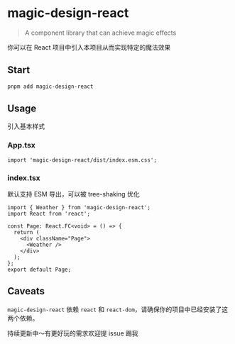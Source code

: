 # magic-design-react

> A component library that can achieve magic effects

你可以在 React 项目中引入本项目从而实现特定的魔法效果

## Start

```bash
pnpm add magic-design-react
```

## Usage

引入基本样式

### App.tsx

```tsx
import 'magic-design-react/dist/index.esm.css';
```

### index.tsx

默认支持 ESM 导出，可以被 tree-shaking 优化

```tsx
import { Weather } from 'magic-design-react';
import React from 'react';

const Page: React.FC<void> = () => {
  return (
    <div className="Page">
      <Weather />
    </div>
  );
};
export default Page;
```

## Caveats

`magic-design-react` 依赖 `react` 和 `react-dom`，请确保你的项目中已经安装了这两个依赖。

持续更新中～有更好玩的需求欢迎提 issue 踢我
